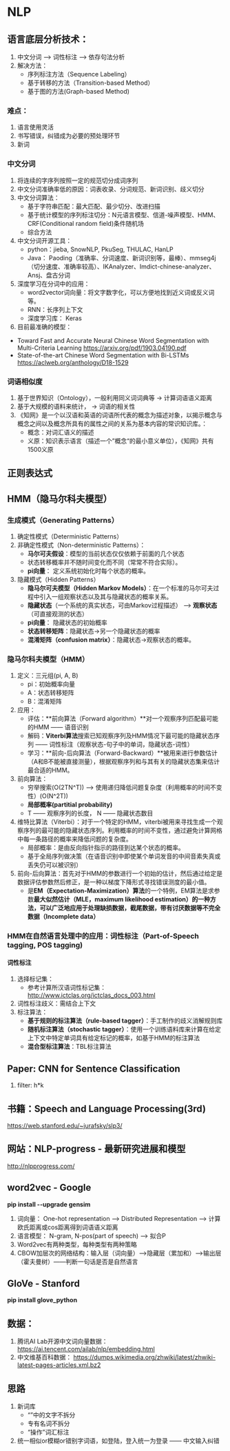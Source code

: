 # NLP 
## 语言底层分析技术：
1. 中文分词 --> 词性标注 --> 依存句法分析
2. 解决方法：
    - 序列标注方法（Sequence Labeling）
    - 基于转移的方法（Transition-based Method）
    - 基于图的方法(Graph-based Method)
### 难点： 
1. 语言使用灵活
2. 书写错误，纠错成为必要的预处理环节
3. 新词
### 中文分词
1. 将连续的字序列按照一定的规范切分成词序列
2. 中文分词准确率低的原因：词表收录、分词规范、新词识别、歧义切分
3. 中文分词算法：
    - 基于字符串匹配：最大匹配、最少切分、改进扫描
    - 基于统计模型的序列标注切分：N元语言模型、信道-噪声模型、HMM、CRF(Conditional random field)条件随机场
    - 综合方法
4. 中文分词开源工具： 
    - python：jieba, SnowNLP, PkuSeg, THULAC, HanLP
    - Java： Paoding（准确率、分词速度、新词识别等，最棒）、mmseg4j（切分速度、准确率较高）、IKAnalyzer、Imdict-chinese-analyzer、Ansj、盘古分词
5. 深度学习在分词中的应用：
    - word2vector词向量：将文字数字化，可以方便地找到近义词或反义词等。
    - RNN：长序列上下文
    - 深度学习库： Keras
6. 目前最准确的模型：
- Toward Fast and Accurate Neural Chinese Word Segmentation with Multi-Criteria Learning https://arxiv.org/pdf/1903.04190.pdf
- State-of-the-art Chinese Word Segmentation with Bi-LSTMs https://aclweb.org/anthology/D18-1529
### 词语相似度
1. 基于世界知识（Ontology），一般利用同义词词典等 -> 计算词语语义距离
2. 基于大规模的语料来统计， -> 词语的相关性
3. 《知网》是一个以汉语和英语的词语所代表的概念为描述对象，以揭示概念与概念之间以及概念所具有的属性之间的关系为基本内容的常识知识库。：
    - 概念：对词汇语义的描述
    - 义原：知识表示语言（描述一个”概念“的最小意义单位），《知网》共有1500义原

## 正则表达式

## HMM（隐马尔科夫模型）
### 生成模式（Generating Patterns）
1. 确定性模式（Deterministic Patterns）
2. 非确定性模式（Non-deterministic Patterns）：
    - **马尔可夫假设**：模型的当前状态仅仅依赖于前面的几个状态
    - 状态转移概率并不随时间变化而不同（常常不符合实际）。
    - **pi向量**： 定义系统初始化时每个状态的概率。
3. 隐藏模式（Hidden Patterns）
    - **隐马尔可夫模型（Hidden Markov Models）**：在一个标准的马尔可夫过程中引入一组观察状态以及其与隐藏状态的概率关系。
    - **隐藏状态**（一个系统的真实状态，可由Markov过程描述） --> **观察状态**（可直接观测的状态）
    - **pi向量**： 隐藏状态的初始概率
    - **状态转移矩阵**：隐藏状态->另一个隐藏状态的概率
    - **混淆矩阵（confusion matrix）**：隐藏状态->观察状态的概率。
### 隐马尔科夫模型（HMM）
1. 定义：三元组(pi, A, B)
    - pi：初始概率向量
    - A：状态转移矩阵
    - B：混淆矩阵
2. 应用：
    - 评估：**前向算法（Forward algorithm）**对一个观察序列匹配最可能的HMM —— 语音识别
    - 解码：**Viterbi算法**搜索已知观察序列及HMM情况下最可能的隐藏状态序列 —— 词性标注（观察状态-句子中的单词，隐藏状态-词性）
    - 学习：**前向-后向算法（Forward-Backward）**被用来进行参数估计（A和B不能被直接测量），根据观察序列和与其有关的隐藏状态集来估计最合适的HMM。
3. 前向算法：
    - 穷举搜索(O(2TN^T)) --> 使用递归降低问题复杂度（利用概率的时间不变性）(O(N^2T))
    - **局部概率(partitial probability)**
    - T —— 观察序列的长度， N —— 隐藏状态数目
4. 维特比算法（Viterbi）：对于一个特定的HMM，viterbi被用来寻找生成一个观察序列的最可能的隐藏状态序列。利用概率的时间不变性，通过避免计算网格中每一条路径的概率来降低问题的复杂度。
    - 局部概率：是由反向指针指示的路径到达某个状态的概率。
    - 基于全局序列做决策（在语音识别中即使某个单词发音的中间音素失真或丢失仍可以被识别）
5. 前向-后向算法：首先对于HMM的参数进行一个初始的估计，然后通过给定是数据评估参数然后修正，是一种以梯度下降形式寻找错误测度的最小值。
    - 是**EM（Expectation-Maximization）算法**的一个特例，EM算法是求参数**最大似然估计（MLE，maximum likelihood estimation）**的一种方法，可以广泛地应用于处理缺损数据，截尾数据，带有讨厌数据等**不完全数据（Incomplete data）**
### HMM在自然语言处理中的应用：词性标注（Part-of-Speech tagging, POS tagging)
#### 词性标注
1. 选择标记集：
    - 参考计算所汉语词性标记集： http://www.ictclas.org/ictclas_docs_003.html
2. 词性标注歧义：需结合上下文
3. 标注算法：
    - **基于规则的标注算法（rule-based tagger）**：手工制作的歧义消解规则库
    - **随机标注算法（stochastic tagger）**：使用一个训练语料库来计算在给定上下文中特定单词具有给定标记的概率，如基于HMM的标注算法
    - **混合型标注算法**：TBL标注算法
    
    
## Paper: CNN for Sentence Classification
1. filter: h*k

## 书籍：Speech and Language Processing(3rd)
https://web.stanford.edu/~jurafsky/slp3/
## 网站：NLP-progress - 最新研究进展和模型
http://nlpprogress.com/
## word2vec - Google
**pip install --upgrade gensim**
1. 词向量： One-hot representation --> Distributed Representation --> 计算欧氏距离或cos距离得到词语语义距离
2. 语言模型： N-gram, N-pos(part of speech) --> 拟合P
3. Word2vec有两种类型，每种类型有两种策略
4. CBOW加层次的网络结构：输入层（词向量）-->隐藏层（累加和）-->输出层（霍夫曼树）——判断一句话是否是自然语言

## GloVe - Stanford
**pip install glove_python**

## 数据：
1. 腾讯AI Lab开源中文词向量数据：https://ai.tencent.com/ailab/nlp/embedding.html
2. 中文维基百科数据： https://dumps.wikimedia.org/zhwiki/latest/zhwiki-latest-pages-articles.xml.bz2

## 思路
1. 新词库
    - “”中的文字不拆分
    - 专有名词不拆分
    - “操作”词汇标注
2. 统一相似or模糊or错别字词语，如登陆，登入统一为登录 —— 中文输入纠错
